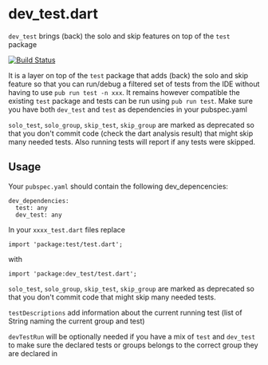 # dev_test.dart

`dev_test` brings (back) the solo and skip features on top of the `test` package

[![Build Status](https://drone.io/github.com/alextekartik/dev_test.dart/status.png)](https://drone.io/github.com/alextekartik/dev_test.dart/latest)

It is a layer on top of the `test` package that adds (back) the solo and skip feature so that you can run/debug a filtered set of tests from the IDE without having to use `pub run test -n xxx`.
It remains however compatible the existing `test` package and tests can be run using `pub run test`. Make sure you have both `dev_test` and `test` as dependencies in your pubspec.yaml

`solo_test`, `solo_group`, `skip_test`, `skip_group` are marked as deprecated so that you don't commit code (check the dart analysis result) that
might skip many needed tests. Also running tests will report if any tests were skipped.

## Usage

Your `pubspec.yaml` should contain the following dev_depencencies:

    dev_dependencies:
      test: any
      dev_test: any
  
In your `xxxx_test.dart` files replace

    import 'package:test/test.dart';

with

    import 'package:dev_test/test.dart';

`solo_test`, `solo_group`, `skip_test`, `skip_group` are marked as deprecated so that you don't commit code that
might skip many needed tests.

`testDescriptions` add information about the current running test (list of String naming the current group and test)

`devTestRun` will be optionally needed if you have a mix of `test` and `dev_test` to make sure the declared tests or groups belongs to the correct group they are declared in
